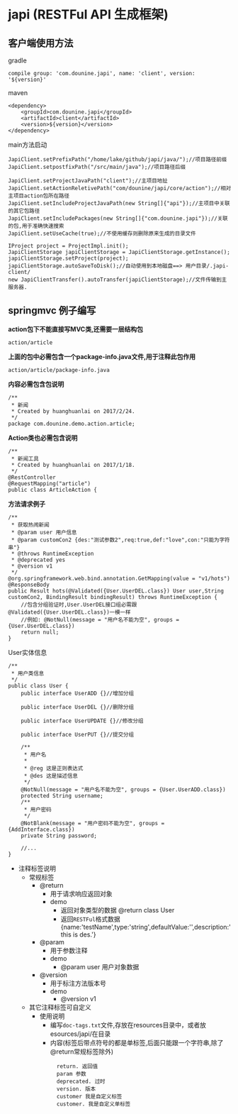 # japi (RESTFul API 生成框架)

## 客户端使用方法
gradle
```
compile group: 'com.dounine.japi', name: 'client', version: '${version}'
```
maven
```
<dependency>
    <groupId>com.dounine.japi</groupId>
    <artifactId>client</artifactId>
    <version>${version}</version>
</dependency>
```
main方法启动
```
JapiClient.setPrefixPath("/home/lake/github/japi/java/");//项目路径前缀
JapiClient.setpostfixPath("/src/main/java");//项目路径后缀

JapiClient.setProjectJavaPath("client");//主项目地扯
JapiClient.setActionReletivePath("com/dounine/japi/core/action");//相对主项目action包所在路径
JapiClient.setIncludeProjectJavaPath(new String[]{"api"});//主项目中关联的其它包路径
JapiClient.setIncludePackages(new String[]{"com.dounine.japi"});//关联的包,用于准确快速搜索
JapiClient.setUseCache(true);//不使用缓存则删除原来生成的目录文件 

IProject project = ProjectImpl.init();
JapiClientStorage japiClientStorage = JapiClientStorage.getInstance();
japiClientStorage.setProject(project);
japiClientStorage.autoSaveToDisk();//自动使用到本地磁盘==> 用户目录/.japi-client/
new JapiClientTransfer().autoTransfer(japiClientStorage);//文件传输到主服务器.
```
## springmvc 例子编写 
**action包下不能直接写MVC类,还需要一层结构包**
```
action/article
```
**上面的包中必需包含一个package-info.java文件,用于注释此包作用**
```
action/article/package-info.java
```
**内容必需包含包说明**
```
/**
 * 新闻
 * Created by huanghuanlai on 2017/2/24.
 */
package com.dounine.demo.action.article;
```
**Action类也必需包含说明**
```
/**
 * 新闻工具
 * Created by huanghuanlai on 2017/1/18.
 */
@RestController
@RequestMapping("article")
public class ArticleAction {
```
**方法请求例子**
```
/**
 * 获取热闹新闻
 * @param user 用户信息
 * @param customCon2 {des:"测试参数2",req:true,def:"love",con:"只能为字符串"}
 * @throws RuntimeException
 * @deprecated yes
 * @version v1
 */
@org.springframework.web.bind.annotation.GetMapping(value = "v1/hots")
@ResponseBody
public Result hots(@Validated({User.UserDEL.class}) User user,String customCon2, BindingResult bindingResult) throws RuntimeException {
    //包含分组验证时,User.UserDEL接口组必需跟@Validated({User.UserDEL.class})一模一样
    //例如: @NotNull(message = "用户名不能为空", groups = {User.UserDEL.class})
    return null;
}
```
User实体信息
```
/**
 * 用户类信息
 */
public class User {
    public interface UserADD {}//增加分组

    public interface UserDEL {}//删除分组

    public interface UserUPDATE {}//修改分组

    public interface UserPUT {}//提交分组

    /**
     * 用户名
     *
     * @reg 这是正则表达式
     * @des 这是描述信息
     */
    @NotNull(message = "用户名不能为空", groups = {User.UserADD.class})
    protected String username;
    /**
     * 用户密码
     */
    @NotBlank(message = "用户密码不能为空", groups = {AddInterface.class})
    private String password;
    
    //...
}
```
* 注释标签说明 
    * 常规标签
        * @return
            * 用于请求响应返回对象
            * demo
                * 返回对象类型的数据 @return class User
                * 返回`RESTFul`格式数据 {name:'testName',type:'string',defaultValue:'',description:'this is des.'}
        * @param
            * 用于参数注释
            * demo
                * @param user 用户对象数据
        * @version
            * 用于标注方法版本号
            * demo
                * @version v1
    * 其它注释标签可自定义
        * 使用说明 
            * 编写`doc-tags.txt`文件,存放在resources目录中，或者放esources/japi/在目录     
            * 内容(标签后带点符号的都是单标签,后面只能跟一个字符串,除了@return常规标签除外)
              ```
                return. 返回值
                param 参数
                deprecated. 过时
                version. 版本
                customer 我是自定义标签 
                customer. 我是自定义单标签 
              ```
